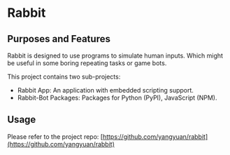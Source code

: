 Rabbit
======

## Purposes and Features

Rabbit is designed to use programs to simulate human inputs. Which might be useful in some boring repeating tasks or game bots.

This project contains two sub-projects:

 - Rabbit App: An application with embedded scripting support.
 - Rabbit-Bot Packages: Packages for Python (PyPI), JavaScript (NPM).

## Usage

Please refer to the project repo: [https://github.com/yangyuan/rabbit](https://github.com/yangyuan/rabbit)
